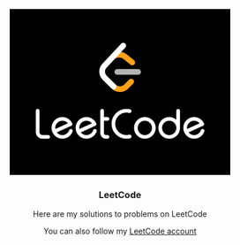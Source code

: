 <div align="center">
  <a href="https://leetcode.com/u/meteopavel/">
    <img src="logo.jpg" alt="Logo" width="400" height="300">
  </a>

  <h3 align="center">LeetCode</h3>

  <p align="center">
    Here are my solutions to problems on LeetCode
  </p>

  <p align="center">
    You can also follow my <a href="https://leetcode.com/u/meteopavel/">LeetCode account</a>
  </p>
</div>